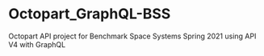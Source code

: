 # Octopart_GraphQL-BSS
Octopart API project for Benchmark Space Systems Spring 2021 using API V4 with GraphQL
